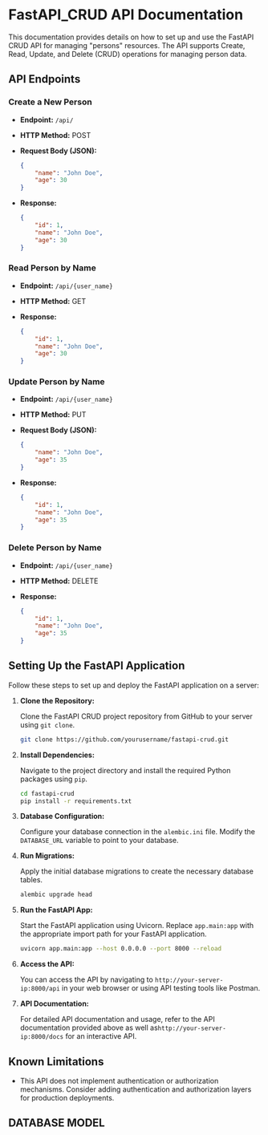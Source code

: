 # FastAPI_CRUD API Documentation

This documentation provides details on how to set up and use the FastAPI CRUD API for managing "persons" resources. The API supports Create, Read, Update, and Delete (CRUD) operations for managing person data.

## API Endpoints

### Create a New Person

- **Endpoint:** `/api/`
- **HTTP Method:** POST
- **Request Body (JSON):**

    ```json
    {
        "name": "John Doe",
        "age": 30
    }
    ```

- **Response:**

    ```json
    {
        "id": 1,
        "name": "John Doe",
        "age": 30
    }
    ```

### Read Person by Name

- **Endpoint:** `/api/{user_name}`
- **HTTP Method:** GET
- **Response:**

    ```json
    {
        "id": 1,
        "name": "John Doe",
        "age": 30
    }
    ```

### Update Person by Name

- **Endpoint:** `/api/{user_name}`
- **HTTP Method:** PUT
- **Request Body (JSON):**

    ```json
    {
        "name": "John Doe",
        "age": 35
    }
    ```

- **Response:**

    ```json
    {
        "id": 1,
        "name": "John Doe",
        "age": 35
    }
    ```

### Delete Person by Name

- **Endpoint:** `/api/{user_name}`
- **HTTP Method:** DELETE
- **Response:**

    ```json
    {
        "id": 1,
        "name": "John Doe",
        "age": 35
    }
    ```

## Setting Up the FastAPI Application

Follow these steps to set up and deploy the FastAPI application on a server:

1. **Clone the Repository:**

    Clone the FastAPI CRUD project repository from GitHub to your server using `git clone`.

    ```bash
    git clone https://github.com/yourusername/fastapi-crud.git
    ```

2. **Install Dependencies:**

    Navigate to the project directory and install the required Python packages using `pip`.

    ```bash
    cd fastapi-crud
    pip install -r requirements.txt
    ```

3. **Database Configuration:**

    Configure your database connection in the `alembic.ini` file. Modify the `DATABASE_URL` variable to point to your database.

4. **Run Migrations:**

    Apply the initial database migrations to create the necessary database tables.

    ```bash
    alembic upgrade head
    ```

5. **Run the FastAPI App:**

    Start the FastAPI application using Uvicorn. Replace `app.main:app` with the appropriate import path for your FastAPI application.

    ```bash
    uvicorn app.main:app --host 0.0.0.0 --port 8000 --reload
    ```

6. **Access the API:**

    You can access the API by navigating to `http://your-server-ip:8000/api` in your web browser or using API testing tools like Postman.

7. **API Documentation:**

    For detailed API documentation and usage, refer to the API documentation provided above as well as`http://your-server-ip:8000/docs` for an interactive API.

## Known Limitations

- This API does not implement authentication or authorization mechanisms. Consider adding authentication and authorization layers for production deployments.

## DATABASE MODEL
<div class="mxgraph" style="max-width:100%;border:1px solid transparent;" data-mxgraph="{&quot;highlight&quot;:&quot;#000000&quot;,&quot;nav&quot;:true,&quot;resize&quot;:true,&quot;toolbar&quot;:&quot;zoom layers tags lightbox&quot;,&quot;edit&quot;:&quot;_blank&quot;,&quot;xml&quot;:&quot;&lt;mxfile&gt;&lt;diagram id=\&quot;C5RBs43oDa-KdzZeNtuy\&quot; name=\&quot;Page-1\&quot;&gt;&lt;mxGraphModel dx=\&quot;608\&quot; dy=\&quot;507\&quot; grid=\&quot;1\&quot; gridSize=\&quot;10\&quot; guides=\&quot;1\&quot; tooltips=\&quot;1\&quot; connect=\&quot;1\&quot; arrows=\&quot;1\&quot; fold=\&quot;1\&quot; page=\&quot;1\&quot; pageScale=\&quot;1\&quot; pageWidth=\&quot;827\&quot; pageHeight=\&quot;1169\&quot; math=\&quot;0\&quot; shadow=\&quot;0\&quot;&gt;&lt;root&gt;&lt;mxCell id=\&quot;WIyWlLk6GJQsqaUBKTNV-0\&quot;/&gt;&lt;mxCell id=\&quot;WIyWlLk6GJQsqaUBKTNV-1\&quot; parent=\&quot;WIyWlLk6GJQsqaUBKTNV-0\&quot;/&gt;&lt;mxCell id=\&quot;zkfFHV4jXpPFQw0GAbJ--0\&quot; value=\&quot;Person\&quot; style=\&quot;swimlane;fontStyle=2;align=center;verticalAlign=top;childLayout=stackLayout;horizontal=1;startSize=26;horizontalStack=0;resizeParent=1;resizeLast=0;collapsible=1;marginBottom=0;rounded=0;shadow=0;strokeWidth=1;\&quot; parent=\&quot;WIyWlLk6GJQsqaUBKTNV-1\&quot; vertex=\&quot;1\&quot;&gt;&lt;mxGeometry x=\&quot;220\&quot; y=\&quot;120\&quot; width=\&quot;140\&quot; height=\&quot;120\&quot; as=\&quot;geometry\&quot;&gt;&lt;mxRectangle x=\&quot;230\&quot; y=\&quot;140\&quot; width=\&quot;160\&quot; height=\&quot;26\&quot; as=\&quot;alternateBounds\&quot;/&gt;&lt;/mxGeometry&gt;&lt;/mxCell&gt;&lt;mxCell id=\&quot;zkfFHV4jXpPFQw0GAbJ--1\&quot; value=\&quot;Id\&quot; style=\&quot;text;align=left;verticalAlign=top;spacingLeft=4;spacingRight=4;overflow=hidden;rotatable=0;points=[[0,0.5],[1,0.5]];portConstraint=eastwest;\&quot; parent=\&quot;zkfFHV4jXpPFQw0GAbJ--0\&quot; vertex=\&quot;1\&quot;&gt;&lt;mxGeometry y=\&quot;26\&quot; width=\&quot;140\&quot; height=\&quot;26\&quot; as=\&quot;geometry\&quot;/&gt;&lt;/mxCell&gt;&lt;mxCell id=\&quot;zkfFHV4jXpPFQw0GAbJ--3\&quot; value=\&quot;Name\&quot; style=\&quot;text;align=left;verticalAlign=top;spacingLeft=4;spacingRight=4;overflow=hidden;rotatable=0;points=[[0,0.5],[1,0.5]];portConstraint=eastwest;rounded=0;shadow=0;html=0;\&quot; parent=\&quot;zkfFHV4jXpPFQw0GAbJ--0\&quot; vertex=\&quot;1\&quot;&gt;&lt;mxGeometry y=\&quot;52\&quot; width=\&quot;140\&quot; height=\&quot;26\&quot; as=\&quot;geometry\&quot;/&gt;&lt;/mxCell&gt;&lt;mxCell id=\&quot;4nCdWEAtjM7COThYeFx4-1\&quot; value=\&quot;&amp;lt;div&amp;gt;&amp;amp;nbsp;Age&amp;lt;/div&amp;gt;\&quot; style=\&quot;text;html=1;strokeColor=none;fillColor=none;align=left;verticalAlign=middle;whiteSpace=wrap;rounded=0;\&quot; parent=\&quot;zkfFHV4jXpPFQw0GAbJ--0\&quot; vertex=\&quot;1\&quot;&gt;&lt;mxGeometry y=\&quot;78\&quot; width=\&quot;140\&quot; height=\&quot;30\&quot; as=\&quot;geometry\&quot;/&gt;&lt;/mxCell&gt;&lt;/root&gt;&lt;/mxGraphModel&gt;&lt;/diagram&gt;&lt;/mxfile&gt;&quot;}"></div>
<script type="text/javascript" src="https://viewer.diagrams.net/js/viewer-static.min.js"></script> 